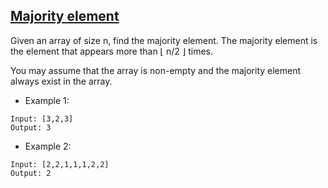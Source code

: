 ## [Majority element](https://leetcode.com/problems/majority-element/)

Given an array of size n, find the majority element. The majority element is the element that appears more than ⌊ n/2 ⌋ times.

You may assume that the array is non-empty and the majority element always exist in the array.

- Example 1:
```
Input: [3,2,3]
Output: 3
```
- Example 2:

```
Input: [2,2,1,1,1,2,2]
Output: 2
```
